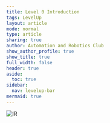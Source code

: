 ```yaml
---
title: Level 0 Introduction
tags: LevelUp
layout: article
mode: normal
type: article
sharing: true
author: Automation and Robotics Club
show_author_profile: true
show_title: true
full_width: false
header: true
aside:
  toc: true
sidebar:
  nav: levelup-bar	
mermaid: true
---
```


<img src="{{site.baseurl}}/assets/images/resources/levelup.jpg" alt="IR" width=auto height=auto>   